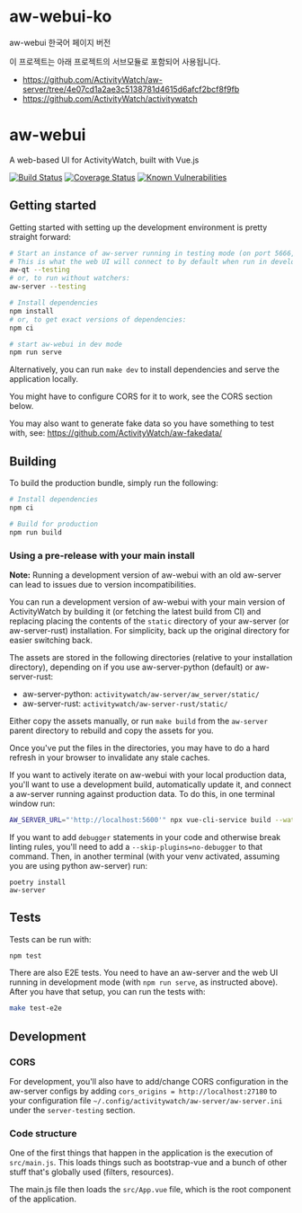 # aw-webui-ko

aw-webui 한국어 페이지 버전

이 프로젝트는 아래 프로젝트의 서브모듈로 포함되어 사용됩니다.

 * https://github.com/ActivityWatch/aw-server/tree/4e07cd1a2ae3c5138781d4615d6afcf2bcf8f9fb
 * https://github.com/ActivityWatch/activitywatch


# aw-webui

A web-based UI for ActivityWatch, built with Vue.js

[![Build Status](https://github.com/ActivityWatch/aw-webui/workflows/Build/badge.svg)](https://github.com/ActivityWatch/aw-webui/actions)
[![Coverage Status](https://codecov.io/gh/ActivityWatch/aw-webui/branch/master/graph/badge.svg)](https://codecov.io/gh/ActivityWatch/aw-webui)
[![Known Vulnerabilities](https://snyk.io/test/github/ActivityWatch/aw-webui/badge.svg)](https://snyk.io/test/github/ActivityWatch/aw-webui)

## Getting started

Getting started with setting up the development environment is pretty straight forward:

```bash
# Start an instance of aw-server running in testing mode (on port 5666, with a separate database),
# This is what the web UI will connect to by default when run in development mode.
aw-qt --testing
# or, to run without watchers:
aw-server --testing

# Install dependencies
npm install
# or, to get exact versions of dependencies:
npm ci

# start aw-webui in dev mode
npm run serve
```

Alternatively, you can run `make dev` to install dependencies and serve the application locally.

You might have to configure CORS for it to work, see the CORS section below.

You may also want to generate fake data so you have something to test with, see: https://github.com/ActivityWatch/aw-fakedata/

## Building

To build the production bundle, simply run the following:

```bash
# Install dependencies
npm ci

# Build for production
npm run build
```

### Using a pre-release with your main install

**Note:** Running a development version of aw-webui with an old aw-server can lead to issues due to version incompatibilities.

You can run a development version of aw-webui with your main version of ActivityWatch by building it (or fetching the latest build from CI) and replacing placing the contents of the `static` directory of your aw-server (or aw-server-rust) installation. For simplicity, back up the original directory for easier switching back.

The assets are stored in the following directories (relative to your installation directory), depending on if you use aw-server-python (default) or aw-server-rust:

 - aw-server-python: `activitywatch/aw-server/aw_server/static/`
 - aw-server-rust: `activitywatch/aw-server-rust/static/`

Either copy the assets manually, or run `make build` from the `aw-server` parent directory to rebuild and copy the assets for you.

Once you've put the files in the directories, you may have to do a hard refresh in your browser to invalidate any stale caches.

If you want to actively iterate on aw-webui with your local production data, you'll want to use a development build, automatically update it, and connect a aw-server running against production data. To do this, in one terminal window run:

```bash
AW_SERVER_URL="'http://localhost:5600'" npx vue-cli-service build --watch --dest=../aw_server/static
```

If you want to add `debugger` statements in your code and otherwise break linting rules, you'll need to add a `--skip-plugins=no-debugger` to that command. Then,  in another terminal (with your venv activated, assuming you are using python aw-server) run:

```shell
poetry install
aw-server
```

## Tests

Tests can be run with:

```bash
npm test
```

There are also E2E tests. You need to have an aw-server and the web UI running in development mode (with `npm run serve`, as instructed above). After you have that setup, you can run the tests with:

```bash
make test-e2e
```

## Development

### CORS

For development, you'll also have to add/change CORS configuration in the
aw-server configs by adding `cors_origins = http://localhost:27180` to your
configuration file `~/.config/activitywatch/aw-server/aw-server.ini` under the
`server-testing` section.

### Code structure

One of the first things that happen in the application is the execution of `src/main.js`. This loads things such as bootstrap-vue and a bunch of other stuff that's globally used (filters, resources).

The main.js file then loads the `src/App.vue` file, which is the root component of the application.
